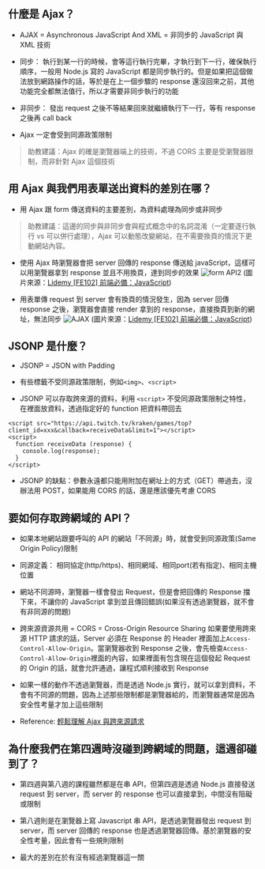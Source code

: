 ## 什麼是 Ajax？
* AJAX = Asynchronous JavaScript And XML = 非同步的  JavaScript 與 XML 技術

* 同步：
執行到某一行的時候，會等這行執行完畢，才執行到下一行，確保執行順序，一般用 Node.js 寫的 JavaScript 都是同步執行的。但是如果把這個做法放到網路操作的話，等於是在上一個步驟的 response 還沒回來之前，其他功能完全都無法值行，所以才需要非同步執行的功能

* 非同步：
發出 request 之後不等結果回來就繼續執行下一行，等有 response 之後再 call back

* Ajax 一定會受到同源政策限制
> 助教建議：Ajax 的確是瀏覽器端上的技術，不過 CORS 主要是受瀏覽器限制，而非針對 Ajax 這個技術

## 用 Ajax 與我們用表單送出資料的差別在哪？
* 用 Ajax 跟 form 傳送資料的主要差別，為資料處理為同步或非同步
> 助教建議：這邊的同步與非同步會與程式概念中的名詞混淆（一定要逐行執行 vs 可以併行處理），Ajax 可以動態改變網站，在不需要換頁的情況下更動網站內容。

* 使用 Ajax 時瀏覽器會把 server 回傳的 response 傳送給 javaScript，這樣可以用瀏覽器拿到 response 並且不用換頁，達到同步的效果
![form API2](https://img.onl/wlewcW)
(圖片來源：[Lidemy [FE102] 前端必備：JavaScript](https://lidemy.com/courses/enrolled/390588))

* 用表單傳 request 到 server 會有換頁的情況發生，因為 server 回傳 response 之後，瀏覽器會直接 render 拿到的 response，直接換頁到新的網址，無法同步
![AJAX](https://img.onl/lm4ohQ)
(圖片來源：[Lidemy [FE102] 前端必備：JavaScript](https://lidemy.com/courses/enrolled/390588))

## JSONP 是什麼？
* JSONP = JSON with Padding

* 有些標籤不受同源政策限制，例如`<img>`、`<script>`

* JSONP 可以存取跨來源的資料，利用 `<script>` 不受同源政策限制之特性，在裡面放資料，透過指定好的 function 把資料帶回去
```javascript=
<script src="https://api.twitch.tv/kraken/games/top?client_id=xxx&callback=receiveData&limit=1"></script>
<script>
  function receiveData (response) {
    console.log(response);
  }
</script>
```

* JSONP 的缺點：參數永遠都只能用附加在網址上的方式（GET）帶過去，沒辦法用 POST，如果能用 CORS 的話，還是應該優先考慮 CORS

## 要如何存取跨網域的 API？
* 如果本地網站跟要呼叫的 API 的網站「不同源」時，就會受到同源政策(Same Origin Policy)限制

* 同源定義：
相同協定(http/https)、相同網域、相同port(若有指定)、相同主機位置

* 網站不同源時，瀏覽器一樣會發出 Request，但是會把回傳的 Response 擋下來，不讓你的 JavaScript 拿到並且傳回錯誤(如果沒有透過瀏覽器，就不會有非同源的問題)

* 跨來源資源共用 = CORS = Cross-Origin Resource Sharing 
如果要使用跨來源 HTTP 請求的話，Server 必須在 Response 的 Header 裡面加上`Access-Control-Allow-Origin`。當瀏覽器收到 Response 之後，會先檢查`Access-Control-Allow-Origin`裡面的內容，如果裡面有包含現在這個發起 Request 的 Origin 的話，就會允許通過，讓程式順利接收到 Response

* 如果一樣的動作不透過瀏覽器，而是透過 Node.js 實行，就可以拿到資料，不會有不同源的問題，因為上述那些限制都是瀏覽器給的，而瀏覽器通常是因為安全性考量才加上這些限制

* Reference: [輕鬆理解 Ajax 與跨來源請求](https://blog.techbridge.cc/2017/05/20/api-ajax-cors-and-jsonp/)

## 為什麼我們在第四週時沒碰到跨網域的問題，這週卻碰到了？
* 第四週與第八週的課程雖然都是在串 API，但第四週是透過 Node.js 直接發送 request 到 server，而 server 的 response 也可以直接拿到，中間沒有阻礙或限制

* 第八週則是在瀏覽器上寫 Javascript 串 API，是透過瀏覽器發出 request 到 server，而 server 回傳的 response 也是透過瀏覽器回傳。基於瀏覽器的安全性考量，因此會有一些規則限制

* 最大的差別在於有沒有經過瀏覽器這一關
